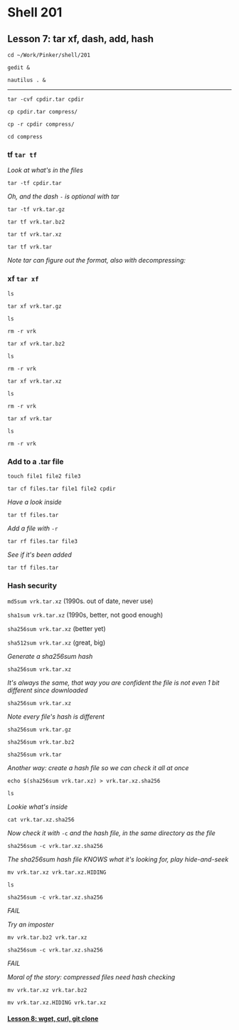 # Shell 201
## Lesson 7: tar xf, dash, add, hash

`cd ~/Work/Pinker/shell/201`

`gedit &`

`nautilus . &`
___

`tar -cvf cpdir.tar cpdir`

`cp cpdir.tar compress/`

`cp -r cpdir compress/`

`cd compress`

### tf `tar tf`

*Look at what's in the files*

`tar -tf cpdir.tar`

*Oh, and the dash* `-` *is optional with tar*

`tar -tf vrk.tar.gz`

`tar tf vrk.tar.bz2`

`tar tf vrk.tar.xz`

`tar tf vrk.tar`

*Note tar can figure out the format, also with decompressing:*

### xf `tar xf`

`ls`

`tar xf vrk.tar.gz`

`ls`

`rm -r vrk`

`tar xf vrk.tar.bz2`

`ls`

`rm -r vrk`

`tar xf vrk.tar.xz`

`ls`

`rm -r vrk`

`tar xf vrk.tar`

`ls`

`rm -r vrk`

### Add to a .tar file

`touch file1 file2 file3`

`tar cf files.tar file1 file2 cpdir`

*Have a look inside*

`tar tf files.tar`

*Add a file with* `-r`

`tar rf files.tar file3`

*See if it's been added*

`tar tf files.tar`

### Hash security

`md5sum vrk.tar.xz` (1990s. out of date, never use)

`sha1sum vrk.tar.xz` (1990s, better, not good enough)

`sha256sum vrk.tar.xz` (better yet)

`sha512sum vrk.tar.xz` (great, big)

*Generate a sha256sum hash*

`sha256sum vrk.tar.xz`

*It's always the same, that way you are confident the file is not even 1 bit different since downloaded*

`sha256sum vrk.tar.xz`

*Note every file's hash is different*

`sha256sum vrk.tar.gz`

`sha256sum vrk.tar.bz2`

`sha256sum vrk.tar`

*Another way: create a hash file so we can check it all at once*

`echo $(sha256sum vrk.tar.xz) > vrk.tar.xz.sha256`

`ls`

*Lookie what's inside*

`cat vrk.tar.xz.sha256`

*Now check it with* `-c` *and the hash file, in the same directory as the file*

`sha256sum -c vrk.tar.xz.sha256`

*The sha256sum hash file KNOWS what it's looking for, play hide-and-seek*

`mv vrk.tar.xz vrk.tar.xz.HIDING`

`ls`

`sha256sum -c vrk.tar.xz.sha256`

*FAIL*

*Try an imposter*

`mv vrk.tar.bz2 vrk.tar.xz`

`sha256sum -c vrk.tar.xz.sha256`

*FAIL*

*Moral of the story: compressed files need hash checking*

`mv vrk.tar.xz vrk.tar.bz2`

`mv vrk.tar.xz.HIDING vrk.tar.xz`

#### [Lesson 8: wget, curl, git clone](https://github.com/inkVerb/pinker/blob/master/201-shell/Lesson-07.md)
